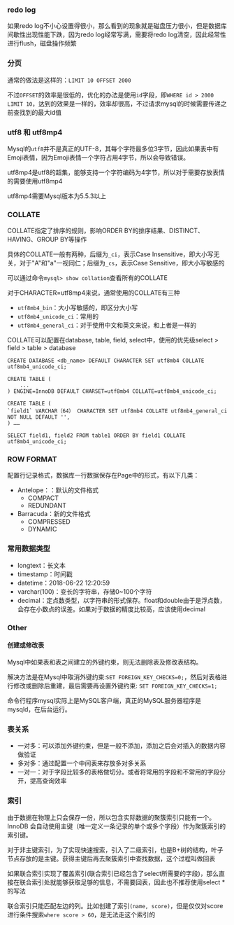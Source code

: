 ### redo log

如果redo log不小心设置得很小，那么看到的现象就是磁盘压力很小，但是数据库间歇性出现性能下跌，因为redo log经常写满，需要将redo log清空，因此经常性进行flush，磁盘操作频繁


### 分页
通常的做法是这样的：`LIMIT 10 OFFSET 2000`

不过`OFFSET`的效率是很低的，优化的办法是使用`id`字段，即`WHERE id > 2000 LIMIT 10`，达到的效果是一样的，效率却很高，不过请求mysql的时候需要传递之前查找到的最大id值

### utf8 和 utf8mp4
Mysql的`utf8`并不是真正的UTF-8，其每个字符最多位3字节，因此如果表中有Emoji表情，因为Emoji表情一个字符占用4字节，所以会导致错误。

utf8mp4是utf8的超集，能够支持一个字符编码为4字节，所以对于需要存放表情的需要使用utf8mp4

utf8mp4需要Mysql版本为5.5.3以上


### COLLATE
COLLATE指定了排序的规则，影响ORDER BY的排序结果、DISTINCT、HAVING、GROUP BY等操作

具体的COLLATE一般有两种，后缀为`_ci`，表示Case Insensitive，即大小写无关，对于"A"和"a"一视同仁；后缀为`_cs`，表示Case Sensitive，即大小写敏感的

可以通过命令`mysql> show collation`查看所有的COLLATE

对于CHARACTER=utf8mp4来说，通常使用的COLLATE有三种
- `utf8mb4_bin`：大小写敏感的，即区分大小写
- `utf8mb4_unicode_ci`：常用的
- `utf8mb4_general_ci`：对于使用中文和英文来说，和上者是一样的

COLLATE可以配置在database, table, field, select中，使用的优先级select > field > table > database
```mysql
CREATE DATABASE <db_name> DEFAULT CHARACTER SET utf8mb4 COLLATE utf8mb4_unicode_ci;

CREATE TABLE (
    ...
) ENGINE=InnoDB DEFAULT CHARSET=utf8mb4 COLLATE=utf8mb4_unicode_ci;

CREATE TABLE (
`field1` VARCHAR（64） CHARACTER SET utf8mb4 COLLATE utf8mb4_general_ci NOT NULL DEFAULT '',
) ……

SELECT field1, field2 FROM table1 ORDER BY field1 COLLATE utf8mb4_unicode_ci;
```

### ROW FORMAT
配置行记录格式，数据库一行数据保存在Page中的形式，有以下几类：
- Antelope：：默认的文件格式
    - COMPACT
    - REDUNDANT
- Barracuda：新的文件格式
    - COMPRESSED
    - DYNAMIC

### 常用数据类型
- longtext：长文本
- timestamp：时间戳
- datetime：2018-06-22 12:20:59
- varchar(100)：变长的字符串，存储0~100个字符
- decimal：定点数类型，以字符串的形式保存。float和double由于是浮点数，会存在小数点的误差。如果对于数据的精度比较高，应该使用decimal

### Other
#### 创建或修改表
Mysql中如果表和表之间建立的外键约束，则无法删除表及修改表结构。

解决方法是在Mysql中取消外键约束:`SET FOREIGN_KEY_CHECKS=0;`，然后对表格进行修改或删除后重建，最后需要再设置外键约束: `SET FOREIGN_KEY_CHECKS=1;`

命令行程序mysql实际上是MySQL客户端，真正的MySQL服务器程序是mysqld，在后台运行。

### 表关系
- 一对多：可以添加外键约束，但是一般不添加，添加之后会对插入的数据内容做验证
- 多对多：通过配置一个中间表来存放多对多关系
- 一对一：对于字段比较多的表格做切分。或者将常用的字段和不常用的字段分开，提高查询效率


### 索引
由于数据在物理上只会保存一份，所以包含实际数据的聚簇索引只能有一个。InnoDB 会自动使用主键（唯一定义一条记录的单个或多个字段）作为聚簇索引的索引键。

对于非主键索引，为了实现快速搜索，引入了二级索引，也是B+树的结构，叶子节点存放的是主键。获得主键后再去聚簇索引中查找数据，这个过程叫做回表

如果联合索引实现了覆盖索引(联合索引已经包含了select所需要的字段)，那么直接在联合索引处就能够获取足够的信息，不需要回表，因此也不推荐使用select *的写法

联合索引只能匹配左边的列。比如创建了索引`(name, score)`，但是仅仅对score进行条件搜索`where score > 60`，是无法走这个索引的